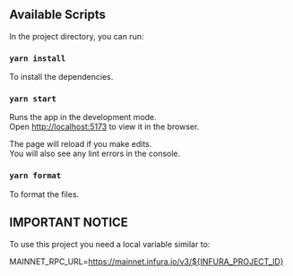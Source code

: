 ## Available Scripts

In the project directory, you can run:

### `yarn install`

To install the dependencies.

### `yarn start`

Runs the app in the development mode.\
Open [http://localhost:5173](http://localhost:5173) to view it in the browser.

The page will reload if you make edits.\
You will also see any lint errors in the console.

### `yarn format`

To format the files.


## IMPORTANT NOTICE
To use this project you need a local variable similar to:

MAINNET_RPC_URL=https://mainnet.infura.io/v3/${INFURA_PROJECT_ID}